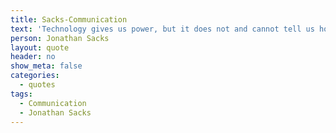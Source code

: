 ```yaml
---
title: Sacks-Communication
text: 'Technology gives us power, but it does not and cannot tell us how to use that power. Thanks to technology, we can instantly communicate across the world, but it still doesn't help us know what to say.'
person: Jonathan Sacks
layout: quote
header: no
show_meta: false
categories:
  - quotes
tags:
  - Communication
  - Jonathan Sacks
---
```

